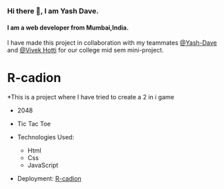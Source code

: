 ### Hi there 👋, I am Yash Dave.
#### I am a web developer from Mumbai,India.

I have made this project in collaboration with my teammates [@Yash-Dave](https://github.com/Yash-Dave) and [@Vivek Hotti](https://github.com/Vivek-Hotti) for our college mid sem mini-project.

# R-cadion
*This is a project where I have tried to create a 2 in i game 
- 2048
- Tic Tac Toe

- Technologies Used:
  - Html
  - Css
  - JavaScript
 
- Deployment:  [R-cadion](https://yash-dave.github.io/Rcadion.github.io/)



